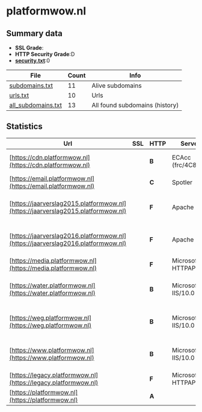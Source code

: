 

# platformwow.nl
## Summary data


 - **SSL Grade**:
 - **HTTP Security Grade**:D
 - **[security.txt](https://www.digitaleoverheid.nl/nieuws/standaard-security-txt-nu-verplicht-voor-overheid/)**:0


| File       | Count | Info |
|------------|-------|------|
|[subdomains.txt](/data/platformwow.nl/subdomains.txt)|11|Alive subdomains|
|[urls.txt](/data/platformwow.nl/urls.txt)|10|Urls|
|[all_subdomains.txt](/data/platformwow.nl/all_subdomains.txt)|13|All found subdomains (history)|


## Statistics


| Url | SSL | HTTP | Server | Cookie | HSTS | CORS | CTO | CSP | XFO | XXP | RP |FP| Tech |Title |
|--------|-------|-------|------|------|------|------|------|------|------|------|------|------|------|------|
|[https://cdn.platformwow.nl](https://cdn.platformwow.nl)| | **B**|ECAcc (frc/4C86)|:white_check_mark: |:white_check_mark: | | | | :white_check_mark: | :white_check_mark: | :white_check_mark: | |Alpine.js Azure Azure CDN HSTS|Platform WOW|
|[https://email.platformwow.nl](https://email.platformwow.nl)| | **C**|Spotler| |:white_check_mark: | | | | | | :white_check_mark: | |HSTS||
|[https://jaarverslag2015.platformwow.nl](https://jaarverslag2015.platformwow.nl)| | **F**|Apache| | | | | | | | :white_check_mark: | |Apache HTTP Server HSTS|404 Not Found|
|[https://jaarverslag2016.platformwow.nl](https://jaarverslag2016.platformwow.nl)| | **F**|Apache| | | | | | | | :white_check_mark: | |Apache HTTP Server HSTS|404 Not Found|
|[https://media.platformwow.nl](https://media.platformwow.nl)| | **F**|Microsoft-HTTPAPI/2.0| | | :warning:| | | | | :white_check_mark: | |Microsoft HTTPAPI:2.0||
|[https://water.platformwow.nl](https://water.platformwow.nl)| | **B**|Microsoft-IIS/10.0|:white_check_mark: |:white_check_mark: | | | | :white_check_mark: | :white_check_mark: | :white_check_mark: | |Azure HSTS IIS:10.0 Windows Server|Document Moved|
|[https://weg.platformwow.nl](https://weg.platformwow.nl)| | **B**|Microsoft-IIS/10.0|:white_check_mark: |:white_check_mark: | | | | :white_check_mark: | :white_check_mark: | :white_check_mark: | |Azure HSTS IIS:10.0 Windows Server|Document Moved|
|[https://www.platformwow.nl](https://www.platformwow.nl)| | **B**|Microsoft-IIS/10.0|:white_check_mark: |:white_check_mark: | | | | :white_check_mark: | :white_check_mark: | :white_check_mark: | |Azure HSTS IIS:10.0 Windows Server|Document Moved|
|[https://legacy.platformwow.nl](https://legacy.platformwow.nl)| | **F**|Microsoft-HTTPAPI/2.0| | | | | | | | :white_check_mark: | |Microsoft HTTPAPI:2.0|Not Found|
|[https://platformwow.nl](https://platformwow.nl)| | **A**||:white_check_mark: |:white_check_mark: | | | | :white_check_mark: | :white_check_mark: | :white_check_mark: | |Alpine.js Azure HSTS|Platform WOW|

